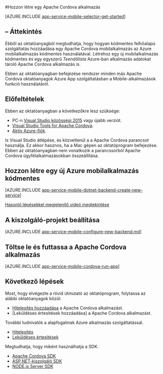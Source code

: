 <properties
    pageTitle="Hozzon létre egy Cordova alkalmazás Azure alkalmazás szolgáltatás mobilalkalmazások |} Microsoft Azure"
    description="Ezen oktatóprogram lépéseiből – első lépések Apache Cordova fejlesztési Azure mobilalkalmazás háttérkiszolgálókon verzióval"
    services="app-service\mobile"
    documentationCenter="javascript"
    authors="adrianhall"
    manager="erikre"
    editor=""
    tags=""
    keywords="cordova, mobil, a javascript-ügyfél" />

<tags
    ms.service="app-service-mobile"
    ms.workload="na"
    ms.tgt_pltfrm="mobile-html"
    ms.devlang="javascript"
    ms.topic="hero-article"
    ms.date="10/01/2016"
    ms.author="adrianha"/>

#<a name="create-an-apache-cordova-app"></a>Hozzon létre egy Apache Cordova alkalmazás

[AZURE.INCLUDE [app-service-mobile-selector-get-started](../../includes/app-service-mobile-selector-get-started.md)]

## <a name="overview"></a>– Áttekintés

Ebből az oktatóanyagból megtudhatja, hogy hogyan kódmentes felhőalapú szolgáltatás hozzáadása egy Apache Cordova mobilalkalmazás az Azure mobilalkalmazás kódmentes használatával.  Létrehoz egy új mobilalkalmazás kódmentes és egy egyszerű _Teendőlista_ Azure-ban alkalmazás adatokat tároló Apache Cordova alkalmazás is.

Ebben az oktatóanyagban befejezése rendszer minden más Apache Cordova oktatóanyagok Azure App szolgáltatásban a Mobile-alkalmazások funkció használatáról.

## <a name="prerequisites"></a>Előfeltételek

Ebben az oktatóanyagban a következőkre lesz szüksége:

* PC-n [Visual Studio közösségi 2015] vagy újabb verziót.
* [Visual Studio Tools for Apache Cordova].
* [Aktív Azure-fiók](https://azure.microsoft.com/pricing/free-trial/).

Is Visual Studio átlépése, és közvetlenül a a Apache Cordova parancsot használja.  Ez akkor hasznos, ha a Mac gépen az oktatóprogram befejezése.  Ebben az oktatóanyagban nem vonatkozik a parancssorból Apache Cordova ügyfélalkalmazásokban összeállítása.

## <a name="create-a-new-azure-mobile-app-backend"></a>Hozzon létre egy új Azure mobilalkalmazás kódmentes

[AZURE.INCLUDE [app-service-mobile-dotnet-backend-create-new-service](../../includes/app-service-mobile-dotnet-backend-create-new-service.md)]

[Hasonló lépésekkel megjelenítő videó megtekintése](https://channel9.msdn.com/series/Azure-connected-services-with-Cordova/Azure-connected-services-task-1-Create-an-Azure-Mobile-App)

## <a name="configure-the-server-project"></a>A kiszolgáló-projekt beállítása

[AZURE.INCLUDE [app-service-mobile-configure-new-backend.md](../../includes/app-service-mobile-configure-new-backend.md)]

## <a name="download-and-run-the-apache-cordova-app"></a>Töltse le és futtassa a Apache Cordova alkalmazás

[AZURE.INCLUDE [app-service-mobile-cordova-run-app](../../includes/app-service-mobile-cordova-run-app.md)]

## <a name="next-steps"></a>Következő lépések

Most, hogy elvégezte a rövid útmutató az oktatóprogram, folytassa az alábbi oktatóanyagok közül:

* [Hitelesítés hozzáadása] a Apache Cordova alkalmazást.
* [Leküldéses értesítések hozzáadása] a Apache Cordova alkalmazást.

További tudnivalók a alapfogalmak Azure alkalmazás szolgáltatással.

* [Hitelesítés]
* [Leküldéses értesítések]

Megtudhatja, hogy miként használhatja a SDK.

* [Apache Cordova SDK]
* [ASP.NET-kiszolgáló SDK]
* [NODE.js Server SDK]

<!-- Images. -->

<!-- URLs -->
[Azure portal]: https://portal.azure.com/
[Visual Studio közösségi 2015]: http://www.visualstudio.com/
[Visual Studio Tools for Apache Cordova]: https://www.visualstudio.com/en-us/features/cordova-vs.aspx
[Hitelesítés hozzáadása]: app-service-mobile-cordova-get-started-users.md
[Adja hozzá a leküldéses értesítések]: app-service-mobile-cordova-get-started-push.md
[Hitelesítés]: app-service-mobile-auth.md
[Leküldéses értesítések]: ../notification-hubs/notification-hubs-push-notification-overview.md
[Apache Cordova SDK]: app-service-mobile-cordova-how-to-use-client-library.md
[ASP.NET-kiszolgáló SDK]: app-service-mobile-dotnet-backend-how-to-use-server-sdk.md
[NODE.js Server SDK]: app-service-mobile-node-backend-how-to-use-server-sdk.md
